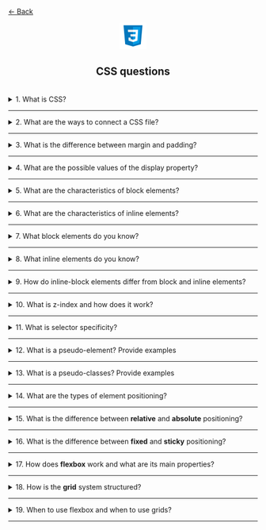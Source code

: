 <a href="../../../README.md">← Back</a>

<div align="center">
  <img src="../../../src/assets/icons/icons-for-titles/css.png">
  <h2>CSS questions</h2>
</div>
<br />

<details>
<summary><span>1. What is CSS?</span></summary>
<br />

CSS (Cascading Style Sheets) is a style sheet language used to describe the presentation of HTML documents. It defines how elements should be displayed on screen, controlling layout, colors, fonts, spacing and other visual aspects of web pages.

</details>

---

<details>
<summary><span>2. What are the ways to connect a CSS file?</span></summary>
<br />

There are three ways to include CSS in an HTML document:

1. **External CSS**

   In HTML:

   ```html
   <link rel="stylesheet" href="styles.css" />
   ```

   In React:

   ```jsx
   import './styles.css';
   ```

   Key benefits:

   - Placed in the `<head>` section (HTML) or at the top of component file (React)
   - Most maintainable approach
   - Can be cached by browsers
   - One file can be used for multiple pages/components

2. **Internal CSS**

   In HTML:

   ```html
   <style>
   	body {
   		background-color: white;
   	}
   </style>
   ```

   In Vue:

   ```vue
   <style>
   .component {
   	background-color: white;
   }
   </style>
   ```

   - Placed in the `<head>` section (HTML) or within component file (Vue)
   - Styles only apply to that specific HTML page/component
   - Increases page size and loading time

3. **Inline CSS**
   ```html
   <p style="color: blue; font-size: 16px;">This is a paragraph</p>
   ```
   - Applied directly to individual HTML elements
   - Highest specificity
   - Hardest to maintain
   - Mixes content with presentation

</details>

---

<details>
<summary><span>3. What is the difference between margin and padding?</span></summary>
<br />

- **Padding** is the space inside an element between its content and border
- **Margin** is the space outside an element that creates distance from other elements

</details>

---

<details>
<summary><span>4. What are the possible values of the display property?</span></summary>
<br />

Most commonly used display values:

- block
- inline
- inline-block
- none
- flex
- grid
- table
- inherit
- initial

</details>

---

<details>
<summary><span>5. What are the characteristics of block elements?</span></summary>
<br />

- Start on a new line
- Take up full width available by default
- Can be sized using width and height properties
- Can be centered using margin: auto
- Respect margin and padding properties
- Can contain other block and inline elements

</details>

---

<details>
<summary><span>6. What are the characteristics of inline elements?</span></summary>
<br />

- Flow within text content in a single line
- Only take up as much width as their content
- Cannot have width and height set
- Can be horizontally aligned using text-align property
- Vertical margin has no effect
- Only horizontal padding and margins are respected
- Can only contain other inline elements
- Line height affects vertical spacing

</details>

---

<details>
<summary><span>7. What block elements do you know?</span></summary>
<br />

Common block elements:

- `<div>` - generic container
- `<p>` - paragraph
- `<h1>` to `<h6>` - headings
- `<section>` - section container
- `<article>` - article container
- `<header>` - header container
- `<footer>` - footer container
- `<form>` - form container
- `<ul>`, `<ol>` - lists
- `<li>` - list item
- `<main>` - main content
- `<nav>` - navigation container
- `<aside>` - sidebar content
- `<blockquote>` - quoted content

</details>

---

<details>
<summary><span>8. What inline elements do you know?</span></summary>
<br />

Common inline elements:

- `<span>` - generic inline container
- `<img>` - image
- `<a>` - hyperlink
- `<label>` - form label
- `<input>` - form input
- `<button>` - clickable button
- `<code>` - code snippet
- `<br>` - line break
- `<b>` - bold text
- `<strong>` - strong emphasis
- `<i>` - italicized text
- `<em>` - emphasized text
- `<small>` - smaller text
- `<sub>` - subscript
- `<sup>` - superscript

</details>

---

<details>
<summary><span>9. How do inline-block elements differ from block and inline elements?</span></summary>
<br />

Key characteristics of inline-block elements:

- Combine features of both block and inline elements
- Flow within text content like inline elements
- Do not force new lines like inline elements
- Can have width, height, margins and padding like block elements
- Both vertical and horizontal margins/padding are applied
- Do not take up full parent width by default
- Multiple elements can sit side by side if space allows

</details>

---

<details>
<summary><span>10. What is z-index and how does it work?</span></summary>
<br />

This property defines the stacking order of elements along the Z-axis (depth), determining which elements appear on top of others. It only works for elements with position: relative, absolute, fixed, or sticky.

- The higher the z-index value, the closer the element is to the user
- The lower the value, the further the element is
- If z-index is not set, elements are arranged in the order they appear in the code
</details>

---

<details>
<summary><span>11. What is selector specificity?</span></summary>
<br />

It is the specific weight by which the browser determines the priority of styles when multiple rules are applied to the same element. The higher the specificity, the higher the priority of the style

If two or more selectors conflict, the browser selects the one with the greater weight. If the specificity is the same, the rule written later in the code is applied

Selector specificity can be represented as a tuple of three numbers, where:

- The first value is the number of ID selectors (highest priority)
- The second value is the sum of classes, attributes, and pseudo-classes
- The third value is the number of tags and pseudo-elements

</details>

---

<details>
<summary><span>12. What is a pseudo-element? Provide examples</span></summary>
<br />

A pseudo-element in CSS allows styling a part of an element without modifying the HTML markup.

Most commonly used:

- `::before` - adds content before the element
- `::after` - adds content after the element
- `::first-letter` - letter styles the first letter of the text
- `::first-line` - line styles the first line of the text

</details>

---

<details>
<summary><span>13. What is a pseudo-classes? Provide examples</span></summary>
<br />

This is a way to apply styles to an element based on its state or position in the DOM, without adding classes or attributes in HTML

Main pseudo-classes:

- `:hover` – applied when the user hovers over an element
- `:focus` – activated when an element gains focus (e.g., when clicking inside an input field)
- `:active` – when an element is active (pressed)
- `:checked` – applied to a checked checkbox or radio button
- `:first-child` / `:last-child `– styles the first or last child element
- `:nth-child(n)` – selects a specific child element among siblings (e.g., the second item in a list)
- `:disabled` – used for disabled form elements

</details>

---

<details>
<summary><span>14. What are the types of element positioning?</span></summary>
<br />

- `static`
- `relative`
- `absolute`
- `fixed`
- `sticky`

</details>

---

<details>
<summary><span>15. What is the difference between <b>relative</b> and <b>absolute</b> positioning?</span></summary>
<br />

- `relative` — the element remains in the document flow but can be shifted relative to its original position
- `absolute` — the element is removed from the document flow and positioned relative to the nearest parent with **fixed**, **relative** or **absolute** positioning

</details>

---

<details>
<summary><span>16. What is the difference between <b>fixed</b> and <b>sticky</b> positioning?</span></summary>
<br />

- `fixed` — the element is anchored relative to the browser window and remains in place even when the entire page is scrolled.

- `sticky` — the element behaves like relative until it reaches the position specified via top, left, etc. Then, it sticks to that position within its parent and stays there until the end of the parent's area, without exceeding its boundaries.

</details>

---

<details>
<summary><span>17. How does <b>flexbox</b> work and what are its main properties?</span></summary>
<br />

It is a CSS tool for convenient element positioning on a page, used to create responsive interfaces and center elements.
<br /><br />

Flexbox uses **two axes** that help control element placement:

1. **Main Axis** — the direction along which elements are placed
   - Defined by the `flex-direction` property
   - Can be **horizontal** (`row`) or **vertical** (`column`)
2. **Cross Axis** — perpendicular to the main axis, responsible for element alignment
   - Controlled via `align-items` and `align-content`

---

### **Alignment along the main axis (`justify-content`)**

Used to control element placement **horizontally** (if `flex-direction: row`) or **vertically** (if `flex-direction: column`):

- `flex-start` — elements are aligned at the start
- `flex-end` — aligned at the end
- `center` — centered
- `space-between` — evenly distributed **without gaps at the edges**
- `space-around` — evenly distributed **with gaps on the sides**
- `space-evenly` — fully evenly distributed, including the edges

---

### **Alignment along the cross axis (`align-items`)**

Controls element placement **perpendicular to the main axis**:

- `stretch` (default) — elements stretch to fit the container height
- `flex-start` — aligned at the start of the cross axis
- `flex-end` — aligned at the end
- `center` — centered
- `baseline` — aligned along the text baseline

---

### 🔹 **Additional Flexbox commands**

- **`flex-direction`** — sets the direction of elements (`row`, `column`, `row-reverse`, `column-reverse`, `inherit`, `initial`, `unset`).
- **`flex-wrap`** — controls line wrapping (`nowrap`, `wrap`, `wrap-reverse`, `inherit`, `initial`, `unset`).
- **`flex-flow`** — combines `flex-direction` and `flex-wrap` (e.g., `row wrap`, `column nowrap`).
- **`flex-shrink`** — defines how much elements shrink (`0` — does not shrink, `1` — standard shrinking).
- **`flex-grow`** — regulates element growth (`0` — does not grow, `1+` — degree of growth).
- **`flex-basis`** — sets the initial size (`auto`, `100px`, `25%`).
- **`order`** — changes display order (`-1`, `0`, `1`, `2`, etc.).
- **`align-self`** — individual alignment (`auto`, `flex-start`, `flex-end`, `center`, `baseline`, `stretch`).
- **`align-content`** — manages row placement (`flex-start`, `flex-end`, `center`, `space-between`, `space-around`, `stretch`).
- **`justify-content`** — controls element positioning along the main axis (`flex-start`, `flex-end`, `center`, `space-between`, `space-around`, `space-evenly`).

</details>

---

<details>
<summary><span>18. How is the <b>grid</b> system structured?</span></summary>
<br />

It is a tool for creating complex layouts that allows working with row and column grids. Unlike Flexbox, which controls elements along one axis, **Grid** organizes content in a **two-dimensional** structure.

### **Main grid properties (`grid-container`)**

Used on the parent element (`display: grid;`):

- **`grid-template-columns`** — sets the number and width of columns (`100px 200px 1fr`).
- **`grid-template-rows`** — defines row heights (`50px auto 1fr`).
- **`grid-template-areas`** — sets named areas (`"header header" "sidebar main" "footer footer"`).
- **`grid-template`** — combines `grid-template-rows`, `grid-template-columns`, and `grid-template-areas` into one property.
- **`grid-gap` / `gap`** — sets spacing between elements (`10px`, `20px`).
- **`justify-items`** — controls alignment **inside cells** (`start`, `end`, `center`, `stretch`).
- **`align-items`** — sets vertical alignment inside **cells** (`start`, `end`, `center`, `stretch`).
- **`justify-content`** — distributes the entire grid along the **main axis** (`start`, `end`, `center`, `space-between`, `space-around`, `space-evenly`).
- **`align-content`** — distributes the entire grid along the **cross axis** (similar to `justify-content`, but vertically).

---

### **Grid item properties (`grid-item`)**

Used on child elements inside `grid-container`:

- **`grid-column-start` / `grid-column-end`** — defines which column the element starts and ends in (`2 / 4`).
- **`grid-row-start` / `grid-row-end`** — sets rows (`1 / 3`).
- **`grid-area`** — combines `row` and `column` (`1 / 2 / 3 / 4`).
- **`justify-self`** — controls horizontal positioning of an element (`start`, `end`, `center`, `stretch`).
- **`align-self`** — adjusts vertical positioning of an element (`start`, `end`, `center`, `stretch`).

---

### 🔹 **Automatic placement (`auto-fill`, `auto-fit`)**

- **`grid-template-columns: repeat(auto-fill, minmax(150px, 1fr));`**
- **`grid-template-columns: repeat(auto-fit, minmax(150px, 1fr));`**

✔ `auto-fill` **fills the grid with the maximum number of possible columns**.  
✔ `auto-fit` **adjusts column sizes so they fill the available space**.

</details>

---

<details>
<summary><span>19. When to use flexbox and when to use grids?</span></summary>
<br />

**Flexbox** — a tool for one-axis element management, ideal for arranging components **horizontally or vertically**.  
**Grid** — a powerful system for two-dimensional layouts, where elements need to be **positioned in both rows and columns**.

The choice depends on the task: if flexibility along a single axis is needed — **Flexbox**, if a structured grid is required — **Grid**.

</details>

---
